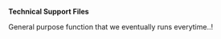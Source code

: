 <b>Technical Support Files </b>


<p>

General purpose function that we eventually runs everytime..!


</p>

